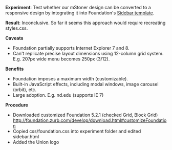 **Experiment**: Test whether our mStoner design can be converted to a responsive design by integrating it into Foundation's [Sidebar template](http://foundation.zurb.com/templates/sidebar.html).

**Result**: Inconclusive. So far it seems this approach would require recreating styles.css.

**Caveats**
- Foundation partially supports Internet Explorer 7 and 8.
- Can't replicate precise layout dimensions using 12-column grid system. E.g. 207px wide menu becomes 250px (3/12).

**Benefits**
- Foundation imposes a maximum width (customizable).
- Built-in JavaScript effects, including modal windows, image carousel (orbit), etc.
- Large adoption. E.g. nd.edu (supports IE 7)

**Procedure**

- Downloaded customized Foundation 5.2.1 (checked Grid, Block Grid) http://foundation.zurb.com/develop/download.html#customizeFoundation
- Copied css/foundation.css into experiment folder and edited sidebar.html
- Added the Union logo
